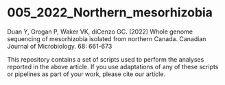 # 005_2022_Northern_mesorhizobia

Duan Y, Grogan P, Waker VK, diCenzo GC. (2022) Whole genome sequencing of mesorhizobia isolated from northern Canada. Canadian Journal of Microbiology. 68: 661-673​

This repository contains a set of scripts used to perform the analyses reported in the above article. If you use adaptations of any of these scripts or pipelines as part of your work, please cite our article.
